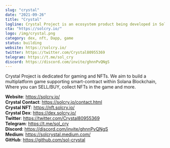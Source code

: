 ```yaml
---
slug: "crystal"
date: "2021-09-26"
title: "Crystal"
logline: Crystal Project is an ecosystem product being developed in Solana Blockchain with a focus on Gaming and NFTs.
cta: "https://solcry.io/"
logo: /img/crystal.png
category: dex, nft, Dapp, game
status: building
website: https://solcry.io/
twitter: https://twitter.com/Crystal80955369
telegram: https://t.me/sol_cry
discord: https://discord.com/invite/ghnnPvQNgS
---
```

 
Crystal Project is dedicated for gaming and NFTs.
We aim to build a multiplatform game supporting smart-contract within Solana Blockchain,
Where you can SELL/BUY, collect NFTs in the game and more.

<b>Website</b>: https://solcry.io/ </br>
<b>Crystal Contact</b>: https://solcry.io/contact.html </br>
<b>Crystal NFT</b>: https://nft.solcry.io/ </br>
<b>Crystal Dex</b>: https://dex.solcry.io/ </br>
<b>Twitter</b>: https://twitter.com/Crystal80955369 </br>
<b>Telegram</b>: https://t.me/sol_cry </br>
<b>Discord</b>: https://discord.com/invite/ghnnPvQNgS </br>
<b>Medium</b>: https://solcrystal.medium.com/ </br>
<b>GitHub</b>: https://github.com/sol-crystal </br>
